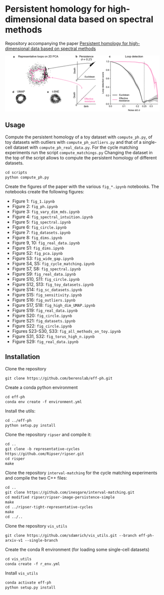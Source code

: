 # Persistent homology for high-dimensional data based on spectral methods
Repository accompanying the paper [Persistent homology for high-dimensional data based on spectral methods](https://arxiv.org/abs/2311.03087)

<p align="center"> <img alt="PH with Effective resistance vs Euclidean distance on Circle" src="/figures/fig_1.png">

## Usage
Compute the persistent homology of a toy dataset with `compute_ph.py`, of toy datasets with outliers with `compute_ph_outliers.py`
and that of a single-cell dataset with `compute_ph_real_data.py`. For the cycle matching experiments run the script 
`compute_matchings.py` Changing the dataset in the top of the script allows to compute the persistent homology of different datasets.
```
cd scripts
python compute_ph.py
```

Create the figures of the paper with the various `fig_*.ipynb` notebooks. The notebooks create the following figures:
- Figure 1: `fig_1.ipynb`
- Figure 2: `fig_ph.ipynb`
- Figure 3: `fig_vary_dim_mds.ipynb`
- Figure 4: `fig_spectral_intuition.ipynb`
- Figure 5: `fig_spectral.ipynb`
- Figure 6: `fig_circle.ipynb`
- Figure 7: `fig_datasets.ipynb`
- Figure 8: `fig_dims.ipynb`
- Figure 9, 10: `fig_real_data.ipynb`
- Figure S1: `fig_dims.ipynb`
- Figure S2: `fig_pca.ipynb`
- Figure S3: `fig_wide_gap.ipynb`
- Figure S4, S5: `fig_cycle_matching.ipynb`
- Figure S7, S8: `fig_spectral.ipynb`
- Figure S9: `fig_real_data.ipynb`
- Figure S10, S11: `fig_circle.ipynb`
- Figure S12, S13: `fig_toy_datasets.ipynb`
- Figure S14: `fig_sc_datasets.ipynb`
- Figure S15: `fig_sensitivity.ipynb`
- Figure S16: `fig_outliers.ipynb`
- Figure S17, S18: `fig_high_dim_UMAP.ipynb`
- Figure S19: `fig_real_data.ipynb`
- Figure S20: `fig_circle.ipynb`
- Figure S21: `fig_datasets.ipynb`
- Figure S22: `fig_circle.ipynb`
- Figures S23-S30, S33: `fig_all_methods_on_toy.ipynb`
- Figure S31, S32: `fig_torus_high_n.ipynb`
- Figure S29: `fig_real_data.ipynb`


## Installation
Clone the repository
```
git clone https://github.com/berenslab/eff-ph.git
```

Create a conda python environment
```
cd eff-ph
conda env create -f environment.yml
```

Install the utils:
```
cd ../eff-ph
python setup.py install
```

Clone the repository `ripser` and compile it:
```
cd ..
git clone -b representative-cycles https://github.com/Ripser/ripser.git
cd risper
make
``` 

Clone the repository `interval-matching` for the cycle matching experiments and compile the two C++ files:
```
cd ..
git clone https://github.com/inesgare/interval-matching.git
cd modified ripser/ripser-image-persistence-simple
make 
cd ../ripser-tight-representative-cycles
make
cd ../..
```

Clone the repository `vis_utils`
```
git clone https://github.com/sdamrich/vis_utils.git --branch eff-ph-arxiv-v1 --single-branch
```

Create the conda R environment (for loading some single-cell datasets)
```
cd vis_utils
conda create -f r_env.yml
```

Install `vis_utils`
```
conda activate eff-ph
python setup.py install
```


